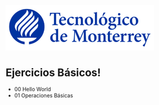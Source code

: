 ![Tec de Monterrey](images/logotecmty.png)
# Ejercicios Básicos!

- 00 Hello World
- 01 Operaciones Básicas
